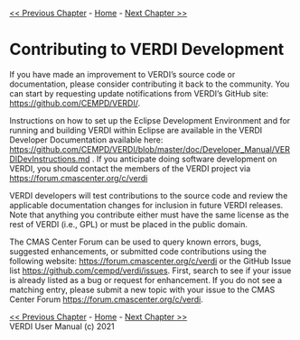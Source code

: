 <!-- BEGIN COMMENT -->
  
[<< Previous Chapter](VERDI_ch13.md) - [Home](README.md) - [Next Chapter >>](VERDI_ch15.md)

<!-- END COMMENT -->



Contributing to VERDI Development
=================================

If you have made an improvement to VERDI’s source code or documentation, please consider contributing it back to the community. You can start by requesting update notifications from VERDI’s GitHub site: <https://github.com/CEMPD/VERDI/>.

Instructions on how to set up the Eclipse Development Environment and for running and building VERDI within Eclipse are available in the VERDI Developer Documentation available here: <https://github.com/CEMPD/VERDI/blob/master/doc/Developer_Manual/VERDIDevInstructions.md> . If you anticipate doing software development on VERDI, you should contact the members of the VERDI project via https://forum.cmascenter.org/c/verdi

VERDI developers will test contributions to the source code and review the applicable documentation changes for inclusion in future VERDI releases. Note that anything you contribute either must have the same license as the rest of VERDI (i.e., GPL) or must be placed in the public domain.

The CMAS Center Forum can be used to query known errors, bugs, suggested enhancements, or submitted code contributions using the following website: <https://forum.cmascenter.org/c/verdi> or the GitHub Issue list https://github.com/cempd/verdi/issues. First, search to see if your issue is already listed as a bug or request for enhancement. If you do not see a matching entry, please submit a new topic with your issue to the CMAS Center Forum <https://forum.cmascenter.org/c/verdi>.

<!-- BEGIN COMMENT -->

[<< Previous Chapter](VERDI_ch13.md) - [Home](README.md) - [Next Chapter >>](VERDI_ch15.md)<br>
VERDI User Manual (c) 2021<br>

<!-- END COMMENT -->
